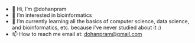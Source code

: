 - 👋 Hi, I’m @dohanpram
- 👀 I’m interested in bioinformatics
- 🌱 I’m currently learning all the basics of computer science, data science, and bioinformatics, etc. because i've never studied about it :)
- 📫 How to reach me email at: dohanpram@gmail.com

<!---
dohanpram/dohanpram is a ✨ special ✨ repository because its `README.md` (this file) appears on your GitHub profile.
You can click the Preview link to take a look at your changes.
--->
